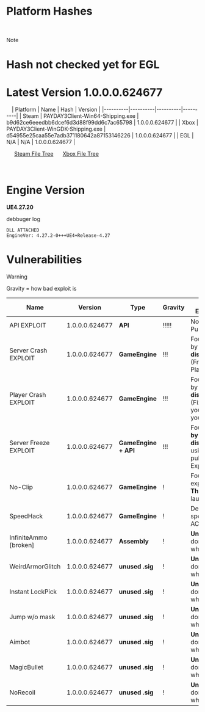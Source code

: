 # Platform Hashes
  ⠀
> [!note]
> # Hash not checked yet for EGL
> # Latest Version 1.0.0.0.624677
  ⠀
| Platform | Name | Hash | Version |
|----------|----------|----------|----------|
| Steam | PAYDAY3Client-Win64-Shipping.exe | b9d62ce6eeedbb6dcef6d3d88f99dd6c7ac65798 | 1.0.0.0.624677 |
| Xbox | PAYDAY3Client-WinGDK-Shipping.exe | d54955e25caa55e7adb371180642a87153146226 | 1.0.0.0.624677 |
| EGL | N/A | N/A | 1.0.0.0.624677 |

⠀⠀[Steam File Tree](https://github.com/lmaogoodcodenotreally/pd3_hashes/blob/main/steam_tree.txt)
⠀⠀[Xbox File Tree](https://github.com/lmaogoodcodenotreally/pd3_hashes/blob/main/xbox_tree.txt)

⠀
⠀
# Engine Version

**UE4.27.20**

debbuger log
```
DLL ATTACHED
EngineVer: 4.27.2-0+++UE4+Release-4.27
```

# Vulnerabilities



> [!warning]
> Gravity = how bad exploit is



| Name | Version | Type | Gravity | Author & Explainations
|----------|----------|----------|----------|----------|
| API EXPLOIT | 1.0.0.0.624677 | **API** | !!!!! | No Credits, Public |
| Server Crash EXPLOIT | 1.0.0.0.624677 | **GameEngine** | !!! | Found & made by **discord:6_6_7** (From PlayerCrasher) |
| Player Crash EXPLOIT | 1.0.0.0.624677 | **GameEngine** | !!! | Found & made by **discord:6_6_7** (Fix your shit yourself wont tell you) |
| Server Freeze EXPLOIT | 1.0.0.0.624677 | **GameEngine + API** | !!! | Found & made **by discord:6_6_7**, using an old public UE4 Exploit |
| No-Clip | 1.0.0.0.624677 | **GameEngine** | ! | Found and exploit made by **Thorami** on launch week |
| SpeedHack | 1.0.0.0.624677 | **GameEngine** | ! | Default **CE** speedhack, nice AC |
| InfiniteAmmo [broken] | 1.0.0.0.624677 | **Assembly** | ! | **UnknownCheats** don't remember who |
| WeirdArmorGlitch | 1.0.0.0.624677 | **unused .sig** | ! | **UnknownCheats** don't remember who |
| Instant LockPick | 1.0.0.0.624677 | **unused .sig** | ! | **UnknownCheats** don't remember who |
| Jump w/o mask | 1.0.0.0.624677 | **unused .sig** | ! | **UnknownCheats** don't remember who |
| Aimbot | 1.0.0.0.624677 | **unused .sig** | ! | **UnknownCheats** don't remember who |
| MagicBullet | 1.0.0.0.624677 | **unused .sig** | ! | **UnknownCheats** don't remember who |
| NoRecoil | 1.0.0.0.624677 | **unused .sig** | ! | **UnknownCheats** don't remember who |


⠀

⠀


